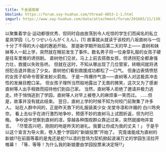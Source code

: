 ```yaml
---
title: 千金逼我嫁
bbslink: https://forum.say-huahuo.com/thread-4053-1-1.html
imgurl: https://www.say-huahuo.com/data/attachment/forum/201603/21/130109faz6nyy8ywcc9003.jpg
---
```


以聚集着学业·运动都很优秀、但同时自由放荡到令人吃惊的学生们而闻名的私立星岚学园（しりつせいらんがくえん）。[1] 
故事就从就读于该校的八坂直树与一位十分了不得的大小姐的邂逅开始。
那是新学期开始后第二天的早上—— 直树和妹妹等人一起上学，突然就在眼前发生了事件。数名男子将一位身穿礼服的女孩子硬是往车里推的诱拐剧。
直树他们见状，马上上前去搭救女孩，但诱拐犯全都身强力壮，救援以失败告终。
但就在这时，不知从哪出现了几位管家，转眼间就将诱拐犯击退并救出了少女。直树他们看到救援成功都松了一口气。
但身边表情愤怒的女孩子却命令管家发射火箭炮。
于是一阵爆炸气浪——直树等人对这极具冲击性的发展目瞪口呆。
但女孩子理所当然般地露出了无畏的微笑，这次又为了感谢直树等人出手相救而招待他们到自己家。
当然，直树等人拒绝了邀请并极力逃走。终于悄悄逃到了学园，直树等人对早上被卷入的麻烦事一笑而过。 ……但是，故事并没有就此结束。
翌日，直树上学的时候不知为何校门前聚集了许多人。
站在人群中间的，正是昨天救下的礼服装美少女·龙堂寺凛和许婚的 白川玲央奈。
看上去似乎在进行激烈地争吵，预感不妙的直树马上试图折返，但为时已晚。
争吵途中觉察到直树的凛，穿越各种围观群众靠近过来，突然就接吻并宣言。
「尽管高兴吧，刚刚的吻是昨天的谢礼。我要让你成为我的丈夫！」
于是乎以这个宣言为导火索，卷入整个学园的“新娘投票”开始了。
究竟谁能成为直树的新娘!?在前面等着的是鬼还是蛇!?以凛的登场为契机掀起波澜万丈的学园生活拉开帷幕！
「等、等等！为什么我的新娘要由学园投票来决定呀!?」<!--more-->
